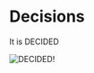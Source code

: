 # Decisions
It is DECIDED

![DECIDED!](https://github.com/TylersDurden/Decisions/master/decided.gif)
